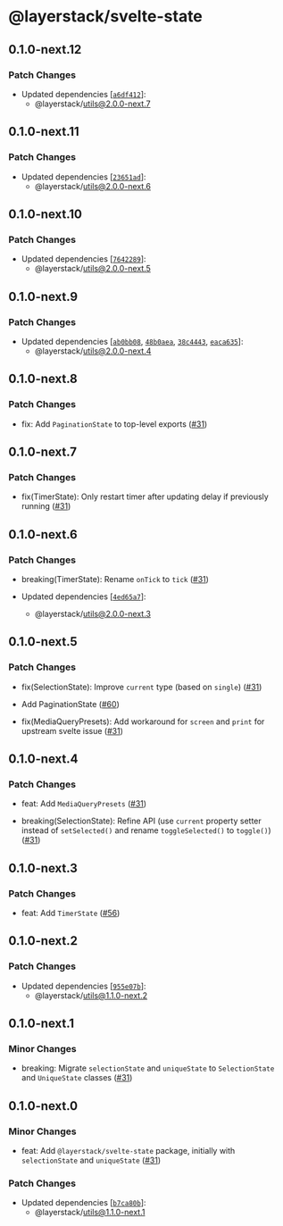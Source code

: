 # @layerstack/svelte-state

## 0.1.0-next.12

### Patch Changes

- Updated dependencies [[`a6df412`](https://github.com/techniq/layerstack/commit/a6df412a42636fead1b1ce4f92d114ecc6b1d727)]:
  - @layerstack/utils@2.0.0-next.7

## 0.1.0-next.11

### Patch Changes

- Updated dependencies [[`23651ad`](https://github.com/techniq/layerstack/commit/23651adc92ef675c3fedb4fbc6fa3d976df57cb4)]:
  - @layerstack/utils@2.0.0-next.6

## 0.1.0-next.10

### Patch Changes

- Updated dependencies [[`7642289`](https://github.com/techniq/layerstack/commit/7642289e1a99cf8092f2695491fd78b35a796bff)]:
  - @layerstack/utils@2.0.0-next.5

## 0.1.0-next.9

### Patch Changes

- Updated dependencies [[`ab0bb08`](https://github.com/techniq/layerstack/commit/ab0bb086257e281aa10ef13a3296aedf95c777f9), [`48b0aea`](https://github.com/techniq/layerstack/commit/48b0aead52ca6aeb2135a5297f5d774c8b510e12), [`38c4443`](https://github.com/techniq/layerstack/commit/38c44438c2454d3ffe328be15c1077987f64ee24), [`eaca635`](https://github.com/techniq/layerstack/commit/eaca6356ccd5288950aca64b8082ef18df2757ec)]:
  - @layerstack/utils@2.0.0-next.4

## 0.1.0-next.8

### Patch Changes

- fix: Add `PaginationState` to top-level exports ([#31](https://github.com/techniq/layerstack/pull/31))

## 0.1.0-next.7

### Patch Changes

- fix(TimerState): Only restart timer after updating delay if previously running ([#31](https://github.com/techniq/layerstack/pull/31))

## 0.1.0-next.6

### Patch Changes

- breaking(TimerState): Rename `onTick` to `tick` ([#31](https://github.com/techniq/layerstack/pull/31))

- Updated dependencies [[`4ed65a7`](https://github.com/techniq/layerstack/commit/4ed65a76562db9af2d18a196a2ba9e58f959aa5c)]:
  - @layerstack/utils@2.0.0-next.3

## 0.1.0-next.5

### Patch Changes

- fix(SelectionState): Improve `current` type (based on `single`) ([#31](https://github.com/techniq/layerstack/pull/31))

- Add PaginationState ([#60](https://github.com/techniq/layerstack/pull/60))

- fix(MediaQueryPresets): Add workaround for `screen` and `print` for upstream svelte issue ([#31](https://github.com/techniq/layerstack/pull/31))

## 0.1.0-next.4

### Patch Changes

- feat: Add `MediaQueryPresets` ([#31](https://github.com/techniq/layerstack/pull/31))

- breaking(SelectionState): Refine API (use `current` property setter instead of `setSelected()` and rename `toggleSelected()` to `toggle()`) ([#31](https://github.com/techniq/layerstack/pull/31))

## 0.1.0-next.3

### Patch Changes

- feat: Add `TimerState` ([#56](https://github.com/techniq/layerstack/pull/56))

## 0.1.0-next.2

### Patch Changes

- Updated dependencies [[`955e07b`](https://github.com/techniq/layerstack/commit/955e07b5aed62acd8afba10f9eaa68b90d72bb74)]:
  - @layerstack/utils@1.1.0-next.2

## 0.1.0-next.1

### Minor Changes

- breaking: Migrate `selectionState` and `uniqueState` to `SelectionState` and `UniqueState` classes ([#31](https://github.com/techniq/layerstack/pull/31))

## 0.1.0-next.0

### Minor Changes

- feat: Add `@layerstack/svelte-state` package, initially with `selectionState` and `uniqueState` ([#31](https://github.com/techniq/layerstack/pull/31))

### Patch Changes

- Updated dependencies [[`b7ca80b`](https://github.com/techniq/layerstack/commit/b7ca80b6a8a07c53ec4a99864ec6b9fd1ecab0b4)]:
  - @layerstack/utils@1.1.0-next.1

